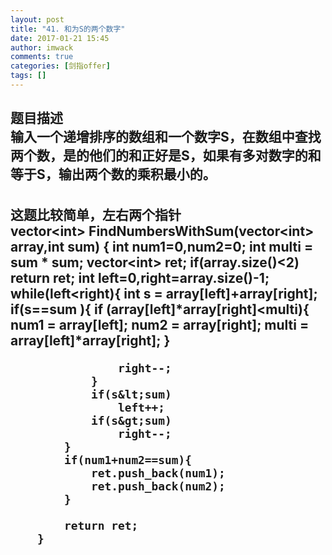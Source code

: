 ```yaml
---
layout: post
title: "41.	和为S的两个数字"
date: 2017-01-21 15:45
author: imwack
comments: true
categories: [剑指offer]
tags: []
---
```

<h2 class="subject-item-title">题目描述


<div class="subject-describe">输入一个递增排序的数组和一个数字S，在数组中查找两个数，是的他们的和正好是S，如果有多对数字的和等于S，输出两个数的乘积最小的。


##### 


</div>
<div class="subject-describe">这题比较简单，左右两个指针</div>
         vector&lt;int&gt; FindNumbersWithSum(vector&lt;int&gt; array,int sum) {
            int num1=0,num2=0;
            int multi = sum * sum;
            vector&lt;int&gt; ret;
            if(array.size()&lt;2)
                return ret;
            int left=0,right=array.size()-1;
            while(left&lt;right){
                int s = array[left]+array[right];
                if(s==sum ){
                    if (array[left]*array[right]&lt;multi){
                        num1 = array[left];
                        num2 = array[right];
                        multi = array[left]*array[right];
                    }
    
                    right--;
                }
                if(s&lt;sum)
                    left++;
                if(s&gt;sum)
                    right--;
            }
            if(num1+num2==sum){
                ret.push_back(num1);
                ret.push_back(num2);
            }
    
            return ret;
        } 

</div>
